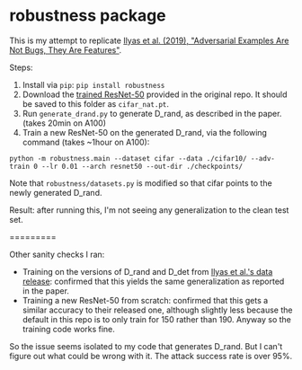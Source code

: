 robustness package
==================

This is my attempt to replicate [Ilyas et al. (2019), "Adversarial Examples Are Not Bugs, They Are Features"](https://arxiv.org/abs/1905.02175).


Steps:
1. Install via `pip`: `pip install robustness`
2. Download the [trained ResNet-50](https://www.dropbox.com/s/yhpp4yws7sgi6lj/cifar_nat.pt?dl=0) provided in the original repo. It should be saved to this folder as `cifar_nat.pt`.
3. Run `generate_drand.py` to generate D_rand, as described in the paper. (takes 20min on A100)
4. Train a new ResNet-50 on the generated D_rand, via the following command (takes ~1hour on A100):

```
python -m robustness.main --dataset cifar --data ./cifar10/ --adv-train 0 --lr 0.01 --arch resnet50 --out-dir ./checkpoints/
```

Note that `robustness/datasets.py` is modified so that cifar points to the newly generated D_rand.


Result: after running this, I'm not seeing any generalization to the clean test set.

=========

Other sanity checks I ran:

* Training on the versions of D_rand and D_det from [Ilyas et al.'s data release](https://github.com/MadryLab/constructed-datasets): confirmed that this yields the same generalization as reported in the paper.
* Training a new ResNet-50 from scratch: confirmed that this gets a similar accuracy to their released one, although slightly less because the default in this repo is to only train for 150 rather than 190. Anyway so the training code works fine.

So the issue seems isolated to my code that generates D_rand. But I can't figure out what could be wrong with it. The attack success rate is over 95%.

